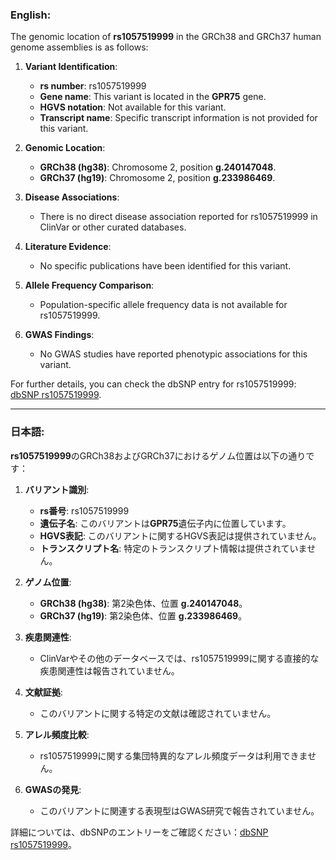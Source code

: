 ### English:
The genomic location of **rs1057519999** in the GRCh38 and GRCh37 human genome assemblies is as follows:

1. **Variant Identification**:
   - **rs number**: rs1057519999
   - **Gene name**: This variant is located in the **GPR75** gene.
   - **HGVS notation**: Not available for this variant.
   - **Transcript name**: Specific transcript information is not provided for this variant.

2. **Genomic Location**:
   - **GRCh38 (hg38)**: Chromosome 2, position **g.240147048**.
   - **GRCh37 (hg19)**: Chromosome 2, position **g.233986469**.

3. **Disease Associations**:
   - There is no direct disease association reported for rs1057519999 in ClinVar or other curated databases.

4. **Literature Evidence**:
   - No specific publications have been identified for this variant.

5. **Allele Frequency Comparison**:
   - Population-specific allele frequency data is not available for rs1057519999.

6. **GWAS Findings**:
   - No GWAS studies have reported phenotypic associations for this variant.

For further details, you can check the dbSNP entry for rs1057519999: [dbSNP rs1057519999](https://www.ncbi.nlm.nih.gov/snp/rs1057519999).

---

### 日本語:
**rs1057519999**のGRCh38およびGRCh37におけるゲノム位置は以下の通りです：

1. **バリアント識別**:
   - **rs番号**: rs1057519999
   - **遺伝子名**: このバリアントは**GPR75**遺伝子内に位置しています。
   - **HGVS表記**: このバリアントに関するHGVS表記は提供されていません。
   - **トランスクリプト名**: 特定のトランスクリプト情報は提供されていません。

2. **ゲノム位置**:
   - **GRCh38 (hg38)**: 第2染色体、位置 **g.240147048**。
   - **GRCh37 (hg19)**: 第2染色体、位置 **g.233986469**。

3. **疾患関連性**:
   - ClinVarやその他のデータベースでは、rs1057519999に関する直接的な疾患関連性は報告されていません。

4. **文献証拠**:
   - このバリアントに関する特定の文献は確認されていません。

5. **アレル頻度比較**:
   - rs1057519999に関する集団特異的なアレル頻度データは利用できません。

6. **GWASの発見**:
   - このバリアントに関連する表現型はGWAS研究で報告されていません。

詳細については、dbSNPのエントリーをご確認ください：[dbSNP rs1057519999](https://www.ncbi.nlm.nih.gov/snp/rs1057519999)。